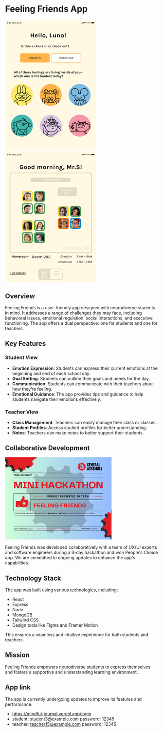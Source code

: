 # Feeling Friends App
<img src="client/public/ffs.png" width="300" alt="Student Page">
<img src="client/public/fft.png" width="300" alt="Teacher Page">

## Overview

Feeling Friends is a user-friendly app designed with neurodiverse students in mind. It addresses a range of challenges they may face, including behavioral issues, emotional regulation, social interactions, and executive functioning. The app offers a dual perspective: one for students and one for teachers.

## Key Features

### Student View

- **Emotion Expression**: Students can express their current emotions at the beginning and end of each school day.
- **Goal Setting**: Students can outline their goals and needs for the day.
- **Communication**: Students can communicate with their teachers about how they're feeling.
- **Emotional Guidance**: The app provides tips and guidance to help students navigate their emotions effectively.

### Teacher View

- **Class Management**: Teachers can easily manage their class or classes.
- **Student Profiles**: Access student profiles for better understanding.
- **Notes**: Teachers can make notes to better support their students.

## Collaborative Development
<img src="client/public/ff.jpg" width="350" alt="Collaborative Development">

Feeling Friends was developed collaboratively with a team of UX/UI experts and software engineers during a 3-day hackathon and won People's Choice app. We are committed to ongoing updates to enhance the app's capabilities.

## Technology Stack

The app was built using various technologies, including:
- React
- Express
- Node
- MongoDB
- Tailwind CSS
- Design tools like Figma and Framer Motion

This ensures a seamless and intuitive experience for both students and teachers.

## Mission

Feeling Friends empowers neurodiverse students to express themselves and fosters a supportive and understanding learning environment.

## App link  
The app is currently undergoing updates to improve its features and performance.
- https://mindful-journal.vercel.app/login
- student: student3@example.com  password: 12345 
- teacher: teacher15@example.com  password: 12345



